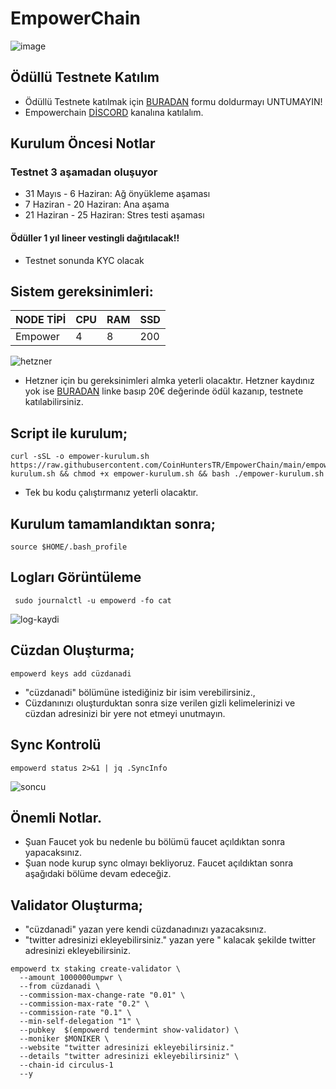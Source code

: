 # EmpowerChain
![image](https://docs.empowerchain.io/assets/empowerchain-banner.f628b327.png)

## Ödüllü Testnete Katılım
* Ödüllü Testnete katılmak için [BURADAN](https://docs.google.com/forms/d/e/1FAIpQLSe1kuSWQq_zaxeR9Fn2lx2VsF073pY2jgGNJHz4obPCF7yYGg/viewform) formu doldurmayı UNTUMAYIN!
* Empowerchain [DİSCORD](https://discord.gg/tf8WRDCBrj) kanalına katılalım.

## Kurulum Öncesi Notlar
### Testnet 3 aşamadan oluşuyor
* 31 Mayıs - 6 Haziran: Ağ önyükleme aşaması
* 7 Haziran - 20 Haziran: Ana aşama
* 21 Haziran - 25 Haziran: Stres testi aşaması
#### Ödüller 1 yıl lineer vestingli dağıtılacak!!

* Testnet sonunda KYC olacak
## Sistem gereksinimleri:
NODE TİPİ | CPU     | RAM      | SSD     |
| ------------- | ------------- | ------------- | -------- |
| Empower | 4          | 8        | 200  |
 

![hetzner](https://github.com/CoinHuntersTR/EmpowerChain/assets/111747226/46d2e1ea-0714-4061-b5a2-476be023cfd0)

* Hetzner için bu gereksinimleri almka yeterli olacaktır.
Hetzner kaydınız yok ise [BURADAN](https://hetzner.cloud/?ref=ew4WgPUfxeyJ) linke basıp 20€ değerinde ödül kazanıp, testnete katılabilirsiniz.

## Script ile kurulum;
```
curl -sSL -o empower-kurulum.sh https://raw.githubusercontent.com/CoinHuntersTR/EmpowerChain/main/empower-kurulum.sh && chmod +x empower-kurulum.sh && bash ./empower-kurulum.sh
```
* Tek bu kodu çalıştırmanız yeterli olacaktır.

## Kurulum tamamlandıktan sonra;
```
source $HOME/.bash_profile
```
## Logları Görüntüleme
```
 sudo journalctl -u empowerd -fo cat
```
![log-kaydi](https://github.com/CoinHuntersTR/EmpowerChain/assets/111747226/b92c90fb-7788-411b-a6f8-adc31e9884dc)


## Cüzdan Oluşturma;
```
empowerd keys add cüzdanadi
```
* "cüzdanadi" bölümüne istediğiniz bir isim verebilirsiniz.,
*  Cüzdanınızı oluşturduktan sonra size verilen gizli kelimelerinizi ve cüzdan adresinizi bir yere not etmeyi unutmayın.

## Sync Kontrolü
```
empowerd status 2>&1 | jq .SyncInfo
```
![soncu](https://user-images.githubusercontent.com/111747226/243185688-d0a0386f-4c65-4b4a-a16c-476e36ff6036.jpg)

## Önemli Notlar.
* Şuan Faucet yok bu nedenle bu bölümü faucet açıldıktan sonra yapacaksınız.
* Şuan node kurup sync olmayı bekliyoruz. Faucet açıldıktan sonra aşağıdaki bölüme devam edeceğiz.

## Validator Oluşturma;

* "cüzdanadi" yazan yere kendi cüzdanadınızı yazacaksınız.
* "twitter adresinizi ekleyebilirsiniz." yazan yere " kalacak şekilde twitter adresinizi ekleyebilirsiniz.
```
empowerd tx staking create-validator \
  --amount 1000000umpwr \
  --from cüzdanadi \
  --commission-max-change-rate "0.01" \
  --commission-max-rate "0.2" \
  --commission-rate "0.1" \
  --min-self-delegation "1" \
  --pubkey  $(empowerd tendermint show-validator) \
  --moniker $MONIKER \
  --website "twitter adresinizi ekleyebilirsiniz."
  --details "twitter adresinizi ekleyebilirsiniz" \
  --chain-id circulus-1
  --y
```
